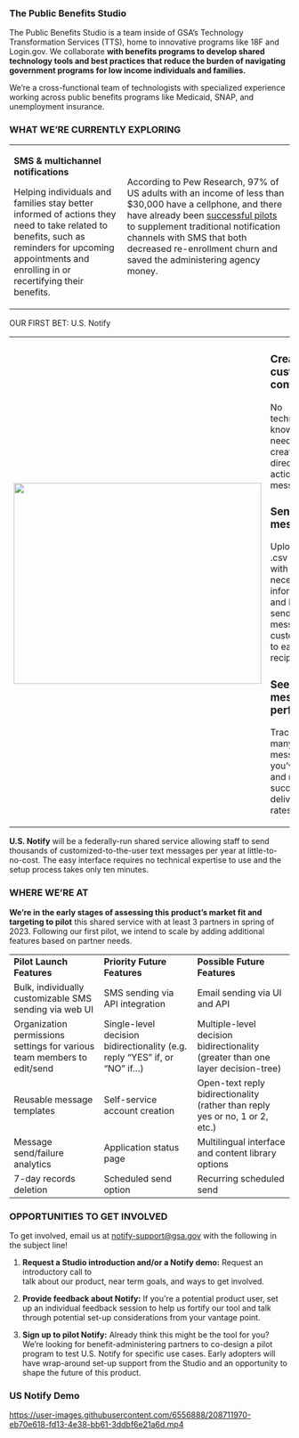 ### The Public Benefits Studio

The Public Benefits Studio is a team inside of GSA’s Technology
Transformation Services (TTS), home to innovative programs like 18F and
Login.gov. We collaborate **with benefits programs to develop shared
technology tools and best practices that reduce the burden of navigating
government programs for low income individuals and families.**  


We’re a cross-functional team of technologists with specialized
experience working across public benefits programs like Medicaid, SNAP,
and unemployment insurance.

### WHAT WE’RE CURRENTLY EXPLORING

<table>
<colgroup>
<col style="width: 40%" />
<col style="width: 59%" />
</colgroup>
<tbody>
<tr class="odd">
<td><p><strong>SMS &amp; multichannel notifications</strong></p>
<p>Helping individuals and families stay better informed of actions they
need to take related to benefits, such as reminders for upcoming
appointments and enrolling in or recertifying their benefits.</p></td>
<td>According to Pew Research, 97% of US adults with an income of less
than $30,000 have a cellphone, and there have already been <a
href="https://bdtrust.org/nudging-benefits-access-in-the-right-direction/"><u>successful
pilots</u></a> to supplement traditional notification channels with SMS
that both decreased re-enrollment churn and saved the administering
agency money.</td>
</tr>
</tbody>
</table>

OUR FIRST BET: U.S. Notify

<table>
<colgroup>
<col style="width: 67%" />
<col style="width: 32%" />
</colgroup>
<tbody>
<tr class="odd">
<td><h3 id="section"><img src="https://user-images.githubusercontent.com/6556888/200647299-b991a5ed-ecf4-4d74-b238-f3def9bd1503.png"
style="width:4.63788in;height:3.75964in" /></h3></td>
<td><h3 id="create-custom-content">Create custom content</h3>
<p>No technical knowledge needed to create direct, actionable
messages.</p>
<h3 id="send-bulk-messages">Send bulk messages </h3>
<p>Upload a .csv file with necessary information and Notify sends
messages customized to each recipient</p>
<h3 id="see-how-messages-perform">See how messages perform</h3>
<p>Track how many messages you’ve sent and monitor successful delivery
rates</p></td>
</tr>
</tbody>
</table>

**U.S. Notify** will be a federally-run shared service allowing staff to
send thousands of customized-to-the-user text messages per year at
little-to-no-cost. The easy interface requires no technical expertise to
use and the setup process takes only ten minutes.

### WHERE WE’RE AT

**We’re in the early stages of assessing this product’s market fit and
targeting to pilot** this shared service with at least 3 partners in
spring of 2023. Following our first pilot, we intend to scale by adding
additional features based on partner needs.

|                                                                         |                                                                           |                                                                                 |
|-------------------------------------------------------------------------|---------------------------------------------------------------------------|---------------------------------------------------------------------------------|
| **Pilot Launch Features**                                               | **Priority Future Features**                                              | **Possible Future Features**                                                    |
| Bulk, individually customizable SMS sending via web UI                  | SMS sending via API integration                                           | Email sending via UI and API                                                    |
| Organization permissions settings for various team members to edit/send | Single-level decision bidirectionality (e.g. reply “YES” if, or “NO” if…) | Multiple-level decision bidirectionality (greater than one layer decision-tree) |
| Reusable message templates                                              | Self-service account creation                                             | Open-text reply bidirectionality (rather than reply yes or no, 1 or 2, etc.)    |
| Message send/failure analytics                                          | Application status page                                                   | Multilingual interface and content library options                              |
| 7-day records deletion                                                  | Scheduled send option                                                     | Recurring scheduled send                                                        |

###  OPPORTUNITIES TO GET INVOLVED

To get involved, email us at [notify-support@gsa.gov](mailto:notify-support@gsa.gov) with the following in the subject line!

1.  **Request a Studio introduction and/or a Notify demo:** Request an
    introductory call to  
    talk about our product, near term goals, and ways to get involved.

2.  **Provide feedback about Notify:** If you're a potential product
    user, set up an individual feedback session to help us fortify our
    tool and talk through potential set-up considerations from your
    vantage point.

3.  **Sign up to pilot Notify:** Already think this might be the tool
    for you? We’re looking for benefit-administering partners to
    co-design a pilot program to test U.S. Notify for specific use cases.
    Early adopters will have wrap-around set-up support from the Studio
    and an opportunity to shape the future of this product.
    
### US Notify Demo



https://user-images.githubusercontent.com/6556888/208711970-eb70e618-fd13-4e38-bb61-3ddbf6e21a6d.mp4


